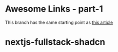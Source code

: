 # Awesome Links - part-1

This branch has the same starting point as [this article](https://prisma.io/blog/fullstack-nextjs-graphql-prisma-oklidw1rhw)
# nextjs-fullstack-shadcn
